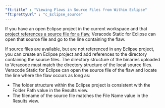 ```yaml
---
"ft:title" : "Viewing Flaws in Source Files from Within Eclipse"
"ft:prettyUrl" : "c_Eclipse_source"
---
```

If you have an open Eclipse project in the current workspace and that [project references a source file for a flaw](https://docs.veracode.com/r/Create_an_Eclipse_Project_with_References_to_Source_Files), Veracode Static for Eclipse can open that source file and go to the line containing the flaw.

If source files are available, but are not referenced in any Eclipse project, you can create an Eclipse project and add references to the directory containing the source files. The directory structure of the binaries uploaded to Veracode must match the directory structure of the local source files. Veracode Static for Eclipse can open the source file of the flaw and locate the line where the flaw occurs as long as:

-   The folder structure within the Eclipse project is consistent with the Folder Path value in the Results view.
-   The filename of the source file matches the File Name value in the Results view.